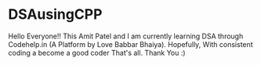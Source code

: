 # DSAusingCPP
Hello Everyone!! This Amit Patel and I am currently learning DSA through Codehelp.in (A Platform by Love Babbar Bhaiya). Hopefully, With consistent coding a become a good coder That's all. Thank You :)

